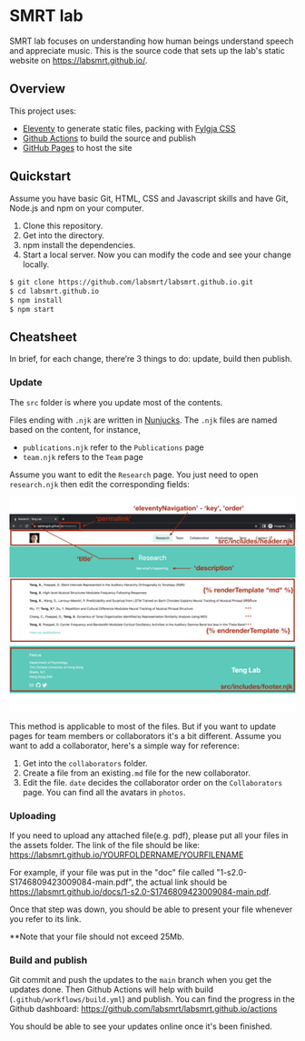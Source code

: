 # SMRT lab

SMRT lab focuses on understanding how human beings understand speech and appreciate music. 
This is the source code that sets up the lab's static website on https://labsmrt.github.io/.

## Overview

This project uses:

- [Eleventy](https://www.11ty.dev/) to generate static files, packing with [Fylgja CSS](https://fylgja.dev/)
- [Github Actions](https://github.com/features/actions) to build the source and publish
- [GitHub Pages](https://pages.github.com/) to host the site

## Quickstart

Assume you have basic Git, HTML, CSS and Javascript skills and have Git, Node.js and npm on your computer.

1. Clone this repository.
2. Get into the directory.
3. npm install the dependencies.
4. Start a local server. Now you can modify the code and see your change locally.

```
$ git clone https://github.com/labsmrt/labsmrt.github.io.git
$ cd labsmrt.github.io
$ npm install
$ npm start
```

## Cheatsheet

In brief, for each change, there’re 3 things to do: update, build then publish.

### Update

The `src` folder is where you update most of the contents.

Files ending with `.njk` are written in [Nunjucks](https://www.11ty.dev/docs/languages/nunjucks/).
The `.njk` files are named based on the content, for instance,

* `publications.njk` refer to the `Publications` page
* `team.njk` refers to the `Team` page

Assume you want to edit the `Research` page. You just need to open `research.njk` then edit the corresponding fields:

![layout page](layoutPage.jpeg)

This method is applicable to most of the files. But if you want to update pages for team members or collaborators it's a bit different. 
Assume you want to add a collaborator, here's a simple way for reference:

1. Get into the `collaborators` folder.
2. Create a file from an existing`.md` file for the new collaborator. 
3. Edit the file. `date` decides the collaborator order on the `Collaborators` page. You can find all the avatars in `photos`.

### Uploading

If you need to upload any attached file(e.g. pdf), please put all your files in the assets folder. The link of the file should be like: https://labsmrt.github.io/YOURFOLDERNAME/YOURFILENAME

For example, if your file was put in the "doc" file called "1-s2.0-S1746809423009084-main.pdf", the actual link should be https://labsmrt.github.io/docs/1-s2.0-S1746809423009084-main.pdf.

Once that step was down, you should be able to present your file whenever you refer to its link. 

**Note that your file should not exceed 25Mb.

### Build and publish

Git commit and push the updates to the `main` branch when you get the updates done. 
Then Github Actions will help with build (`.github/workflows/build.yml`) and publish. 
You can find the progress in the Github dashboard: https://github.com/labsmrt/labsmrt.github.io/actions

You should be able to see your updates online once it's been finished.
